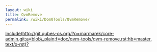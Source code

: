 ```yaml
---
layout: wiki
title: QvmRemove
permalink: /wiki/Dom0Tools/QvmRemove/
---
```


[Include(http://git.qubes-os.org/?p=marmarek/core-admin.git;a=blob\_plain;f=doc/qvm-tools/qvm-remove.rst;hb=master, text/x-rst)?](/wiki/Dom0Tools/Include(http%3A/git.qubes-os.org?p=marmarek/core-admin.git;a=blob_plain;f=doc/qvm-tools/qvm-remove.rst;hb=master,%20text/x-rst))
